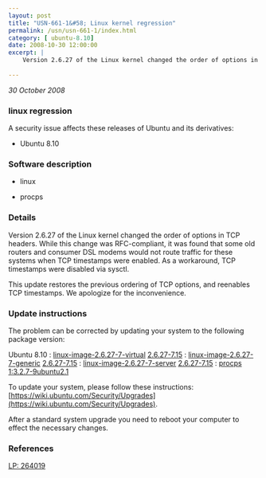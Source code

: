 ```yaml
---
layout: post
title: "USN-661-1&#58; Linux kernel regression"
permalink: /usn/usn-661-1/index.html
category: [ ubuntu-8.10]
date: 2008-10-30 12:00:00
excerpt: |
    Version 2.6.27 of the Linux kernel changed the order of options in TCP headers. While this change was RFC-compliant, it was found that some old routers and consumer DSL modems would not route traffic for these systems when TCP timestamps were enabled. As a workaround, TCP timestamps were disabled via sysctl.
    
--- 
```

 
 

*30 October 2008*

### linux regression

A security issue affects these releases of Ubuntu and its derivatives:

* Ubuntu 8.10

### Software description

* linux 

* procps 

### Details

Version 2.6.27 of the Linux kernel changed the order of options in TCP headers. While this change was RFC-compliant, it was found that some old routers and consumer DSL modems would not route traffic for these systems when TCP timestamps were enabled. As a workaround, TCP timestamps were disabled via sysctl.

This update restores the previous ordering of TCP options, and reenables TCP timestamps. We apologize for the inconvenience. 

### Update instructions

The problem can be corrected by updating your system to the following package version:

Ubuntu 8.10
 : [linux-image-2.6.27-7-virtual](https://launchpad.net/ubuntu/+source/linux) <span> [2.6.27-7.15](https://launchpad.net/ubuntu/+source/linux/2.6.27-7.15) </span> 
 : [linux-image-2.6.27-7-generic](https://launchpad.net/ubuntu/+source/linux) <span> [2.6.27-7.15](https://launchpad.net/ubuntu/+source/linux/2.6.27-7.15) </span> 
 : [linux-image-2.6.27-7-server](https://launchpad.net/ubuntu/+source/linux) <span> [2.6.27-7.15](https://launchpad.net/ubuntu/+source/linux/2.6.27-7.15) </span> 
 : [procps](https://launchpad.net/ubuntu/+source/procps) <span> [1:3.2.7-9ubuntu2.1](https://launchpad.net/ubuntu/+source/procps/1:3.2.7-9ubuntu2.1) </span> 

To update your system, please follow these instructions: [https://wiki.ubuntu.com/Security/Upgrades](https://wiki.ubuntu.com/Security/Upgrades).

After a standard system upgrade you need to reboot your computer to effect the necessary changes. 

### References

 
 [LP: 264019](https://launchpad.net/bugs/264019)
 

